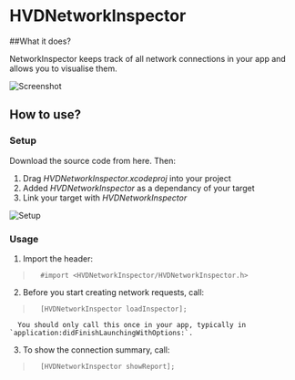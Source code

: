 HVDNetworkInspector
===================

##What it does?

NetworkInspector keeps track of all network connections in your app and allows you to visualise them. 

![Screenshot](http://i.imgur.com/yPBP4Y3.png)

## How to use?

### Setup

Download the source code from here. Then:

1.	Drag _HVDNetworkInspector.xcodeproj_ into your project
2. 	Added _HVDNetworkInspector_ as a dependancy of your target
3.	Link your target with _HVDNetworkInspector_

![Setup](http://i.imgur.com/5ijIjdh.png)

### Usage

1.	Import the header:  
>		#import <HVDNetworkInspector/HVDNetworkInspector.h>

2. 	Before you start creating network requests, call:  
>		[HVDNetworkInspector loadInspector];
	  You should only call this once in your app, typically in `application:didFinishLaunchingWithOptions:`.

3.	To show the connection summary, call:  
>		[HVDNetworkInspector showReport];
    

